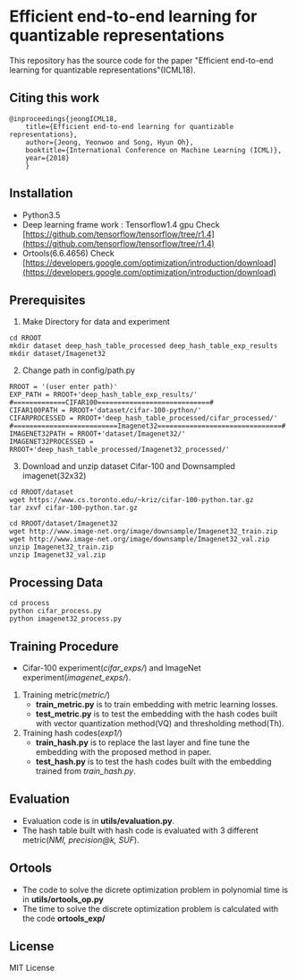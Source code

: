  # Efficient end-to-end learning for quantizable representations
This repository has the source code for the paper "Efficient end-to-end learning for quantizable representations"(ICML18).

## Citing this work
```
@inproceedings{jeongICML18,
    title={Efficient end-to-end learning for quantizable representations},
    author={Jeong, Yeonwoo and Song, Hyun Oh},
    booktitle={International Conference on Machine Learning (ICML)},
    year={2018}
    }
```

## Installation
* Python3.5
* Deep learning frame work : Tensorflow1.4 gpu
Check [https://github.com/tensorflow/tensorflow/tree/r1.4](https://github.com/tensorflow/tensorflow/tree/r1.4)
* Ortools(6.6.4656)
Check [https://developers.google.com/optimization/introduction/download](https://developers.google.com/optimization/introduction/download)

## Prerequisites
1. Make Directory for data and experiment
```
cd RROOT
mkdir dataset deep_hash_table_processed deep_hash_table_exp_results
mkdir dataset/Imagenet32
``` 
2. Change path in config/path.py
```
RROOT = '(user enter path)'
EXP_PATH = RROOT+'deep_hash_table_exp_results/'
#=============CIFAR100============================#
CIFAR100PATH = RROOT+'dataset/cifar-100-python/'
CIFARPROCESSED = RROOT+'deep_hash_table_processed/cifar_processed/'
#==========================Imagenet32===============================#
IMAGENET32PATH = RROOT+'dataset/Imagenet32/'
IMAGENET32PROCESSED = RROOT+'deep_hash_table_processed/Imagenet32_processed/'
```
3. Download and unzip dataset Cifar-100 and Downsampled imagenet(32x32)
```
cd RROOT/dataset
wget https://www.cs.toronto.edu/~kriz/cifar-100-python.tar.gz
tar zxvf cifar-100-python.tar.gz

cd RROOT/dataset/Imagenet32
wget http://www.image-net.org/image/downsample/Imagenet32_train.zip
wget http://www.image-net.org/image/downsample/Imagenet32_val.zip
unzip Imagenet32_train.zip
unzip Imagenet32_val.zip
```
## Processing Data
```
cd process
python cifar_process.py
python imagenet32_process.py 
```

## Training Procedure
* Cifar-100 experiment(*cifar_exps/*) and ImageNet experiment(*imagenet_exps/*).
1. Training metric(*metric/*)
    - **train_metric.py** is to train embedding with metric learning losses.
    - **test_metric.py** is to test the embedding with the hash codes built with vector quantization method(VQ) and thresholding method(Th).
2. Training hash codes(*exp1/*)
    - **train_hash.py** is to replace the last layer and fine tune the embedding with the proposed method in paper.
    - **test_hash.py** is to test the hash codes built with the embedding trained from *train_hash.py*.
## Evaluation
* Evaluation code is in **utils/evaluation.py**.
* The hash table built with hash code is evaluated with 3 different metric(*NMI, precision@k, SUF*).

## Ortools
* The code to solve the dicrete optimization problem in polynomial time is in **utils/ortools_op.py**
* The time to solve the discrete optimization problem is calculated with the code **ortools_exp/**

## License
MIT License 
